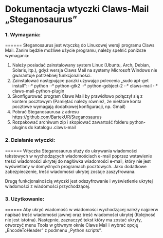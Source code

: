 # Dokumentacja wtyczki Claws-Mail „Steganosaurus”
### 1. Wymagania:
======
Steganosaurus jest wtyczką do Linuxowej wersji programu Claws Mail. Zanim będzie możliwe użycie programu, należy spełnić poniższe wymagania:
1. Należy posiadać zainstalowany system Linux (Ubuntu, Arch, Debian, Solaris, itp.), gdyż wersja Claws Mail na systemy Microsoft Windows nie gwarantuje potrzebnej funkcjonalności.
2. Zainstalować następujące paczki używając polecenia „sudo apt-get install”:
⋅⋅* python
⋅⋅* python-gtk2
⋅⋅* python-gobject-2
⋅⋅* claws-mail
⋅⋅* claws-mail-python-plugin
3. Skonfigurować program Claws Mail by prawidłowo połączył się z kontem pocztowym (Pamiętać należy również, że niektóre konta pocztowe wymagają dodatkowej konfiguracji, np. Gmail)
4. Pobrać Steganosaurusa z adresu <https://github.com/BartekUR/Steganosaurus>
5. Rozpakować archiwum zip i skopiować zawartość folderu python-plugins do katalogu .claws-mail

### 2. Działanie wtyczki:
======
Wtyczka Steganosaurus służy do ukrywania wiadomości tekstowych w wychodzących wiadomościach e-mail poprzez wstawienie treści wiadomości ukrytej do nagłówka wiadomości e-mail, który nie jest wyświetlany w domyślnych programach pocztowych. Jako dodatkowe zabezpieczenie, treść wiadomości ukrytej zostaje zaszyfrowana. 

Drugą funkcjonalnością wtyczki jest odszyfrowanie i wyświetlenie ukrytej wiadomości z wiadomości przychodzącej.

### 3. Użytkowanie:
======
Aby ukryć wiadomość w wiadomości wychodzącej należy najpierw napisać treść wiadomości jawnej oraz treść wiadomości ukrytej (Kolejność nie jest istotna). Następnie, zaznaczyć tekst który ma zostać ukryty, otworzyć menu Tools w głównym oknie Claws Mail i wybrać opcję „EncodeToHeader” z podmenu „Python scripts”.
